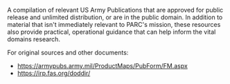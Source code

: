 A compilation of relevant US Army Publications that are 
approved for public release and unlimited distribution, or
are in the public domain. In addition to material that isn't 
immediately relevant to PARC's mission, these resources also 
provide practical, operational guidance that can help inform the 
vital domains research.

For original sources and other documents:
- https://armypubs.army.mil/ProductMaps/PubForm/FM.aspx
- https://irp.fas.org/doddir/